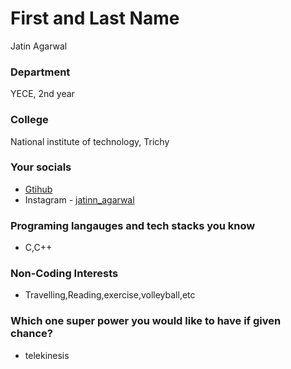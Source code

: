 # First and Last Name
Jatin Agarwal

### Department
YECE, 2nd year

### College
National institute of technology, Trichy

### Your socials
- [Gtihub](https://github.com/Jatinn517)
- Instagram - [jatinn_agarwal](https://www.instagram.com/jatinn_agarwal/)

### Programing langauges and tech stacks you know
- C,C++

### Non-Coding Interests
- Travelling,Reading,exercise,volleyball,etc

### Which one super power you would like to have if given chance?
- telekinesis
